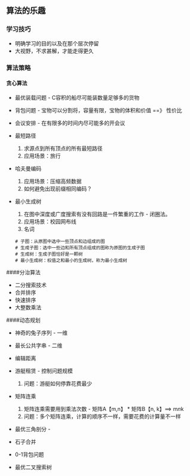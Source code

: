 ## 算法的乐趣

### 学习技巧

- 明确学习的目的以及在那个层次停留
- 大视野，不求甚解，才能走得更久

### 算法策略
#### 贪心算法
- 最优装载问题 - C容积的船尽可能装数量足够多的货物
- 背包问题 - 宝物可以分割将，容量有限，宝物的体积和价值 ==》 性价比
- 会议安排 - 在有限多的时间内尽可能多的开会议

- 最短路径
	1. 求源点到所有顶点的所有最短路径
	2. 应用场景：旅行 
  
- 哈夫曼编码
	1. 应用场景：压缩高频数据
	2. 如何避免出现前缀相同编码？

- 最小生成树 
	1. 在图中深度或广度搜索有没有回路是一件繁重的工作 - 闭圈法。
	2. 应用场景：校园网布线
	3. 名词
	```
	# 子图：从原图中选中一些顶点和边组成的图
	# 生成子图：选中一些边和所有顶点组成的图称为原图的生成子图
	# 生成树：生成子图恰好是一颗树
	# 最小生成树：权值之和最小的生成树，称为最小生成树
	```

####分治算法
- 二分搜索技术
- 合并排序
- 快速排序
- 大整数乘法

####动态规划
- 神奇的兔子序列 - 一维
- 最长公共字串 - 二维 
- 编辑距离 
- 游艇租赁 - 控制问题规模
	1. 问题：游艇如何停靠花费最少

- 矩阵连乘
	1. 矩阵连乘需要用到乘法次数 - 矩阵A【m,n】 * 矩阵B【n, k】==>  m*n*k
	2. 问题：多个矩阵连乘，计算的顺序不一样，需要花费的计算量不一样

- 最优三角剖分 - 
- 石子合并
- 0-1背包问题
- 最优二叉搜索树

